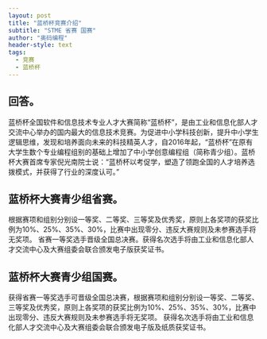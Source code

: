 ```yaml
---
layout: post
title: "蓝桥杯竞赛介绍"
subtitle: "STME 省赛 国赛"
author: "奥码编程"
header-style: text
tags:
  - 竞赛
  - 蓝桥杯
---
```


回答。
---

蓝桥杯全国软件和信息技术专业人才大赛简称“蓝桥杯”，是由工业和信息化部人才交流中心举办的国内最大的信息技术竞赛。为促进中小学科技创新，提升中小学生逻辑思维，发现和培养面向未来的科技精英人才，自2016年起，“蓝桥杯”在原有大学生数个专业编程组别的基础上增加了中小学创意编程组（简称青少组）。蓝桥杯大赛首席专家倪光南院士说：“蓝桥杯以考促学，塑造了领跑全国的人才培养选拨模式，并获得了行业的深度认可。”

蓝桥杯大赛青少组省赛。
------

根据赛项和组别分别设一等奖、二等奖、三等奖及优秀奖，原则上各奖项的获奖比例为10%、25%、35%、30%，比赛中出现零分、违反大赛规则及未参赛选手将无奖项。
省赛一等奖选手晋级全国总决赛。获得名次选手将由工业和信息化部人才交流中心及大赛组委会联合颁发电子版获奖证书。

蓝桥杯大赛青少组国赛。
-------

获得省赛一等奖选手可晋级全国总决赛，根据赛项和组别分别设一等奖、二等奖、三等奖及优秀奖，原则上各奖项的获奖比例为10%、25%、35%、30%，比赛中出现零分、违反大赛规则及未参赛选手将无奖项。
获得名次选手将由工业和信息化部人才交流中心及大赛组委会联合颁发电子版及纸质获奖证书。

